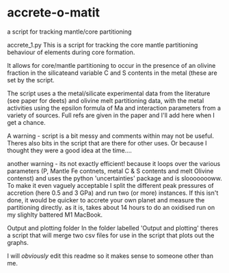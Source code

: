 # accrete-o-matit
a script for tracking mantle/core partitioning 


accrete_1.py
This is a script for tracking the core mantle partitioning behaviour of elements during core formation.

It allows for core/mantle partitioning to occur in the presence of an olivine fraction in the silicateand variable C and S contents in the metal (these are set by the script.

The script uses a the metal/silicate experimental data from the literature (see paper for deets) and olivine melt partitioning data, with the metal activities using the epsilon formula of Ma and interaction parameters from a variety of sources.  Full refs are given in the paper and I'll add here when I get a chance.  

A warning - script is a bit messy  and comments within may not be useful. Theres also bits in the script that are there for other uses.  Or because I thought they were a good idea at the time....

another warning - its not exactly efficient!  because it loops over the various parameters (P, Mantle Fe contnets,  metal C & S contents and melt Olivine contenst) and uses the python 'uncertainties' package and is sloooooooww. To make it even vaguely acceptable I split the different peak pressures of accretion (here 0.5 and 3 GPa)  and run two (or more) instances. If this isn't done, it would be quicker to accrete your own planet and measure the partitioning directly.  as it is, takes about 14 hours to do an oxidised run on my slighlty battered M1 MacBook. 

Output and plotting folder
In the folder labelled 'Output and plotting' theres a script that will merge two csv files for use in the script that plots out the graphs. 

I will *obviously* edit this readme so it makes sense to someone other than me.  
